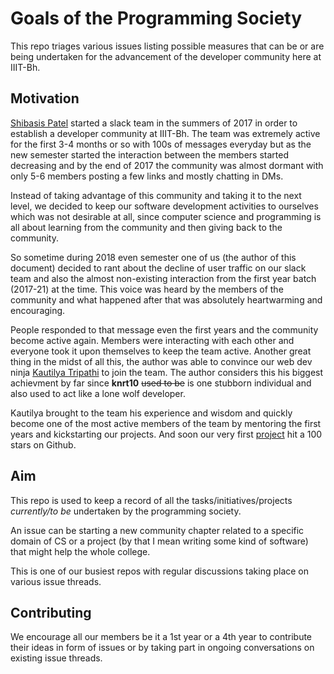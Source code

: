 # Goals of the Programming Society

This repo triages various issues listing possible measures that can be or are being undertaken for the advancement of the developer community here at IIIT-Bh.

## Motivation

[Shibasis Patel](https://github.com/shibasisp) started a slack team in the summers of 2017 in order to establish a developer community at IIIT-Bh. The team was extremely active for the first 3-4 months or so with 100s of messages everyday but as the new semester started the interaction between the members started decreasing and by the end of 2017 the community was almost dormant with only 5-6 members posting a few links and mostly chatting in DMs.

Instead of taking advantage of this community and taking it to the next level, we decided to keep our software development activities to ourselves which was not desirable at all, since computer science and programming is all about learning from the community and then giving back to the community.

So sometime during 2018 even semester one of us (the author of this document) decided to rant about the decline of user traffic on our slack team and also the almost non-existing interaction from the first year batch (2017-21) at the time. This voice was heard by the members of the community and what happened after that was absolutely heartwarming and encouraging.

People responded to that message even the first years and the community become active again. Members were interacting with each other and everyone took it upon themselves to keep the team active. Another great thing in the midst of all this, the author was able to convince our web dev ninja [Kautilya Tripathi](https://github.com/knrt10) to join the team. The author considers this his biggest achievment by far since **knrt10** ~~used to be~~ is one stubborn individual and also used to act like a lone wolf developer.

Kautilya brought to the team his experience and wisdom and quickly become one of the most active members of the team by mentoring the first years and kickstarting our projects. And soon our very first [project](https://github.com/p-society/typeracer-cli) hit a 100 stars on Github.

## Aim

This repo is used to keep a record of all the tasks/initiatives/projects *currently/to be* undertaken by the programming society.

An issue can be starting a new community chapter related to a specific domain of CS or a project (by that I mean writing some kind of software) that might help the whole college.

This is one of our busiest repos with regular discussions taking place on various issue threads.

## Contributing

We encourage all our members be it a 1st year or a 4th year to contribute their ideas in form of issues or by taking part in ongoing conversations on existing issue threads.
